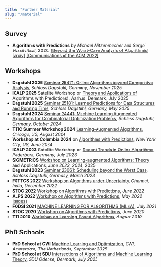 ```yaml
---
title: "Further Material"
slug: "/material"
---
```


## Survey

- **Algorithms with Predictions** by _Michael Mitzenmacher_ and _Sergei Vassilvitskii_, 2020. [[Beyond the Worst-Case Analysis of Algorithmis]](https://www.cambridge.org/core/books/beyond-the-worstcase-analysis-of-algorithms/8A8128BBF7FC2857471E9CA52E69AC21) [[arxiv]](https://arxiv.org/pdf/2006.09123.pdf)
[[Communications of the ACM 2022]](https://dl.acm.org/doi/10.1145/3528087) 

## Workshops

- **Dagstuhl 2025** [Seminar 25471: Online Algorithms beyond Competitive Analysis](https://www.dagstuhl.de/de/seminars/seminar-calendar/seminar-details/25471), _Schloss Dagstuhl, Germany, November 2025_
- **ICALP 2025**  Satellite Workshop on [Theory and Applications of Algorithms with Predictions](https://taap25.github.io/)), Aarhus, Denmark, July 2025_
- **Dagstuhl 2025** [Seminar 25181: Learned Predictions for Data Structures and Running Time](https://www.dagstuhl.de/de/seminars/seminar-calendar/seminar-details/25181), _Schloss Dagstuhl, Germany, May 2025_
- **Dagstuhl 2024** [Seminar 24441: Machine Learning Augmented Algorithms for Combinatorial Optimization Problems](https://www.dagstuhl.de/de/seminars/seminar-calendar/seminar-details/24441), _Schloss Dagstuhl, Germany, October 2024_
- **TTIC Summer Workshop 2024** [Learning-Augmented Algorithms](https://www.ttic.edu/summer-workshop-2024/), _Chicago, US, August 2024_
- **Workshop at Columbia 2024** on [Algorithms with Predictions]([https://event.sdu.dk/algoml2025](https://sites.google.com/view/workshop-alps/home)), _New York City, US, June 2024_
- **ICALP 2023**  Satellite Workshop on [Recent Trends in Online Algorithms](https://acolab.ie.nthu.edu.tw/icalp23-workshop/), _Paderborn, Germany, July 2023_
- **SIGMETRICS** [Workshop on Learning-augmented Algorithms: Theory and Applications](https://learning-augmented-algorithms.github.io/), _June 2023, 2024_, 2025_
- **Dagstuhl 2023** [Seminar 23061: Scheduling beyond the Worst Case](https://www.dagstuhl.de/de/seminars/seminar-calendar/seminar-details/23061), _Schloss Dagstuhl, Germany, March 2023_
- **FSTTCS 2022** [Workshop on Algorithms under Uncertainty](https://sites.google.com/view/fsttcs22-algo-workshop?pli=1), _Chennai, India, December 2022_
- **STOC 2022** [Workshop on Algorithms with Predictions](https://theory.stanford.edu/~sergei/stoc2022alps.html), _June 2022_
- **ALPS 2022** [Workshop on Algorithms with Predictions](https://alps2022.epfl.ch/), _May 2022_ [[slides]](https://alps2022.epfl.ch/schedule/)
- **FODSI 2021** [MACHINE LEARNING FOR ALGORITHMS (ML4A)](https://fodsi.us/ml4a.html), _July 2021_
- **STOC 2020** [Workshop on Algorithms with Predictions](https://www.mit.edu/~vakilian/stoc-workshop.html), _June 2020_
- **TTI 2019** [Workshop on Learning-Based Algorithms](http://www.mit.edu/~vakilian/ttic-workshop.html), _August 2019_

## PhD Schools

- **PhD School at CWI** [Machine Learning and Optimization](https://www.cwi.nl/en/events/cwi-research-semester-programmes/phd-school-machine-learning-and-optimization/), _CWI, Amsterdam, The Netherlands, September 2025_
- **PhD School at SDU** [Intersections of Algorithms and Machine Learning Theory](https://event.sdu.dk/algoml2025), _SDU Odense, Denmark, July 2025_
